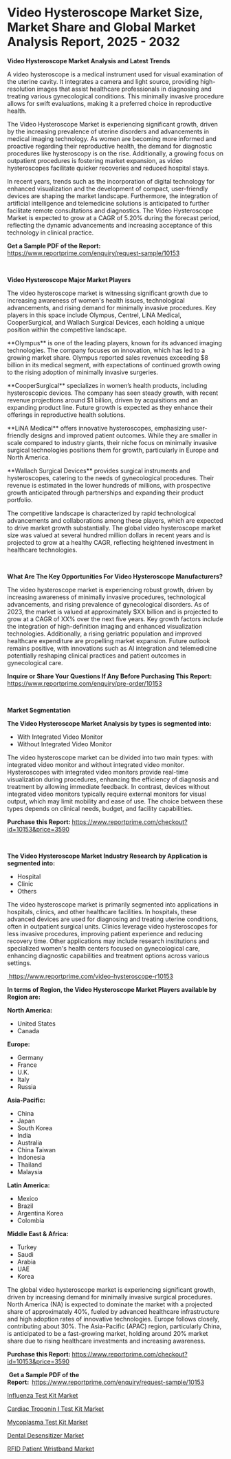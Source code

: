 <p><h1>Video Hysteroscope Market Size, Market Share and Global Market Analysis Report, 2025 - 2032</h1></p><p><strong>Video Hysteroscope Market Analysis and Latest Trends</strong></p>
<p><p>A video hysteroscope is a medical instrument used for visual examination of the uterine cavity. It integrates a camera and light source, providing high-resolution images that assist healthcare professionals in diagnosing and treating various gynecological conditions. This minimally invasive procedure allows for swift evaluations, making it a preferred choice in reproductive health.</p><p>The Video Hysteroscope Market is experiencing significant growth, driven by the increasing prevalence of uterine disorders and advancements in medical imaging technology. As women are becoming more informed and proactive regarding their reproductive health, the demand for diagnostic procedures like hysteroscopy is on the rise. Additionally, a growing focus on outpatient procedures is fostering market expansion, as video hysteroscopes facilitate quicker recoveries and reduced hospital stays.</p><p>In recent years, trends such as the incorporation of digital technology for enhanced visualization and the development of compact, user-friendly devices are shaping the market landscape. Furthermore, the integration of artificial intelligence and telemedicine solutions is anticipated to further facilitate remote consultations and diagnostics. The Video Hysteroscope Market is expected to grow at a CAGR of 5.20% during the forecast period, reflecting the dynamic advancements and increasing acceptance of this technology in clinical practice.</p></p>
<p><strong>Get a Sample PDF of the Report:&nbsp;</strong> <a href="https://www.reportprime.com/enquiry/request-sample/10153?utm_campaign=103&utm_medium=2&utm_source=Github&utm_content=ia&utm_term=20032025&utm_id=video-hysteroscope">https://www.reportprime.com/enquiry/request-sample/10153</a></p>
<p>&nbsp;</p>
<p><strong>Video Hysteroscope Major Market Players</strong></p>
<p><p>The video hysteroscope market is witnessing significant growth due to increasing awareness of women's health issues, technological advancements, and rising demand for minimally invasive procedures. Key players in this space include Olympus, Centrel, LiNA Medical, CooperSurgical, and Wallach Surgical Devices, each holding a unique position within the competitive landscape.</p><p>**Olympus** is one of the leading players, known for its advanced imaging technologies. The company focuses on innovation, which has led to a growing market share. Olympus reported sales revenues exceeding $8 billion in its medical segment, with expectations of continued growth owing to the rising adoption of minimally invasive surgeries.</p><p>**CooperSurgical** specializes in women’s health products, including hysteroscopic devices. The company has seen steady growth, with recent revenue projections around $1 billion, driven by acquisitions and an expanding product line. Future growth is expected as they enhance their offerings in reproductive health solutions.</p><p>**LiNA Medical** offers innovative hysteroscopes, emphasizing user-friendly designs and improved patient outcomes. While they are smaller in scale compared to industry giants, their niche focus on minimally invasive surgical technologies positions them for growth, particularly in Europe and North America.</p><p>**Wallach Surgical Devices** provides surgical instruments and hysteroscopes, catering to the needs of gynecological procedures. Their revenue is estimated in the lower hundreds of millions, with prospective growth anticipated through partnerships and expanding their product portfolio.</p><p>The competitive landscape is characterized by rapid technological advancements and collaborations among these players, which are expected to drive market growth substantially. The global video hysteroscope market size was valued at several hundred million dollars in recent years and is projected to grow at a healthy CAGR, reflecting heightened investment in healthcare technologies.</p></p>
<p>&nbsp;</p>
<p><strong>What Are The Key Opportunities For Video Hysteroscope Manufacturers?</strong></p>
<p><p>The video hysteroscope market is experiencing robust growth, driven by increasing awareness of minimally invasive procedures, technological advancements, and rising prevalence of gynecological disorders. As of 2023, the market is valued at approximately $XX billion and is projected to grow at a CAGR of XX% over the next five years. Key growth factors include the integration of high-definition imaging and enhanced visualization technologies. Additionally, a rising geriatric population and improved healthcare expenditure are propelling market expansion. Future outlook remains positive, with innovations such as AI integration and telemedicine potentially reshaping clinical practices and patient outcomes in gynecological care.</p></p>
<p><strong>Inquire or Share Your Questions If Any Before Purchasing This Report:</strong> <a href="https://www.reportprime.com/enquiry/pre-order/10153?utm_campaign=103&utm_medium=2&utm_source=Github&utm_content=ia&utm_term=20032025&utm_id=video-hysteroscope">https://www.reportprime.com/enquiry/pre-order/10153</a></p>
<p>&nbsp;</p>
<p><strong>Market Segmentation</strong></p>
<p><strong>The Video Hysteroscope Market Analysis by types is segmented into:</strong></p>
<p><ul><li>With Integrated Video Monitor</li><li>Without Integrated Video Monitor</li></ul></p>
<p><p>The video hysteroscope market can be divided into two main types: with integrated video monitor and without integrated video monitor. Hysteroscopes with integrated video monitors provide real-time visualization during procedures, enhancing the efficiency of diagnosis and treatment by allowing immediate feedback. In contrast, devices without integrated video monitors typically require external monitors for visual output, which may limit mobility and ease of use. The choice between these types depends on clinical needs, budget, and facility capabilities.</p></p>
<p><strong>Purchase this Report:&nbsp;</strong><a href="https://www.reportprime.com/checkout?id=10153&price=3590&utm_campaign=103&utm_medium=2&utm_source=Github&utm_content=ia&utm_term=20032025&utm_id=video-hysteroscope">https://www.reportprime.com/checkout?id=10153&price=3590</a></p>
<p>&nbsp;</p>
<p><strong>The Video Hysteroscope Market Industry Research by Application is segmented into:</strong></p>
<p><ul><li>Hospital</li><li>Clinic</li><li>Others</li></ul></p>
<p><p>The video hysteroscope market is primarily segmented into applications in hospitals, clinics, and other healthcare facilities. In hospitals, these advanced devices are used for diagnosing and treating uterine conditions, often in outpatient surgical units. Clinics leverage video hysteroscopes for less invasive procedures, improving patient experience and reducing recovery time. Other applications may include research institutions and specialized women's health centers focused on gynecological care, enhancing diagnostic capabilities and treatment options across various settings.</p></p>
<p><a href="https://www.reportprime.com/video-hysteroscope-r10153?utm_campaign=103&utm_medium=2&utm_source=Github&utm_content=ia&utm_term=20032025&utm_id=video-hysteroscope">&nbsp;https://www.reportprime.com/video-hysteroscope-r10153</a></p>
<p><strong>In terms of Region, the Video Hysteroscope Market Players available by Region are:</strong></p>
<p>
    <p> <strong> North America: </strong>
        <ul>
            <li>United States</li>
            <li>Canada</li>
        </ul>
        </p> 
    <p> <strong> Europe: </strong>
        <ul>
            <li>Germany</li>
            <li>France</li>
            <li>U.K.</li>
            <li>Italy</li>
            <li>Russia</li>
        </ul>
        </p> 
    <p> <strong> Asia-Pacific: </strong>
        <ul>
            <li>China</li>
            <li>Japan</li>
            <li>South Korea</li>
            <li>India</li>
            <li>Australia</li>
            <li>China Taiwan</li>
            <li>Indonesia</li>
            <li>Thailand</li>
            <li>Malaysia</li>
        </ul>
        </p> 
    <p> <strong> Latin America: </strong>
        <ul>
            <li>Mexico</li>
            <li>Brazil</li>
            <li>Argentina Korea</li>
            <li>Colombia</li>
        </ul>
        </p> 
    <p> <strong> Middle East & Africa: </strong>
        <ul>
            <li>Turkey</li>
            <li>Saudi</li>
            <li>Arabia</li>
            <li>UAE</li>
            <li>Korea</li>
        </ul>
    </p>
    </p>
<p><p>The global video hysteroscope market is experiencing significant growth, driven by increasing demand for minimally invasive surgical procedures. North America (NA) is expected to dominate the market with a projected share of approximately 40%, fueled by advanced healthcare infrastructure and high adoption rates of innovative technologies. Europe follows closely, contributing about 30%. The Asia-Pacific (APAC) region, particularly China, is anticipated to be a fast-growing market, holding around 20% market share due to rising healthcare investments and increasing awareness.</p></p>
<p><strong>Purchase this Report: </strong><a href="https://www.reportprime.com/checkout?id=10153&price=3590&utm_campaign=103&utm_medium=2&utm_source=Github&utm_content=ia&utm_term=20032025&utm_id=video-hysteroscope">https://www.reportprime.com/checkout?id=10153&price=3590</a></p>
<p>&nbsp;<strong>Get a Sample PDF of the Report:&nbsp;&nbsp;</strong><a href="https://www.reportprime.com/enquiry/request-sample/10153?utm_campaign=103&utm_medium=2&utm_source=Github&utm_content=ia&utm_term=20032025&utm_id=video-hysteroscope">https://www.reportprime.com/enquiry/request-sample/10153</a></p>
<p><strong></strong></p>
<p><p><a href="https://github.com/yakobotege/Market-Research-Report-List-1/blob/main/influenza-test-kit-market.md?utm_campaign=103&utm_medium=2&utm_source=Github&utm_content=ia&utm_term=20032025&utm_id=video-hysteroscope">Influenza Test Kit Market</a></p><p><a href="https://github.com/siriocooch4a/Market-Research-Report-List-1/blob/main/cardiac-troponin-i-test-kit-market.md?utm_campaign=103&utm_medium=2&utm_source=Github&utm_content=ia&utm_term=20032025&utm_id=video-hysteroscope">Cardiac Troponin I Test Kit Market</a></p><p><a href="https://github.com/pupekironim/Market-Research-Report-List-1/blob/main/mycoplasma-test-kit-market.md?utm_campaign=103&utm_medium=2&utm_source=Github&utm_content=ia&utm_term=20032025&utm_id=video-hysteroscope">Mycoplasma Test Kit Market</a></p><p><a href="https://github.com/ertssmelov0/Market-Research-Report-List-1/blob/main/dental-desensitizer-market.md?utm_campaign=103&utm_medium=2&utm_source=Github&utm_content=ia&utm_term=20032025&utm_id=video-hysteroscope">Dental Desensitizer Market</a></p><p><a href="https://github.com/astadtetcha28/Market-Research-Report-List-1/blob/main/rfid-patient-wristband-market.md?utm_campaign=103&utm_medium=2&utm_source=Github&utm_content=ia&utm_term=20032025&utm_id=video-hysteroscope">RFID Patient Wristband Market</a></p></p>